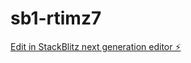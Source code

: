 # sb1-rtimz7

[Edit in StackBlitz next generation editor ⚡️](https://stackblitz.com/~/github.com/mabgwej/sb1-rtimz7)